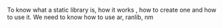 To know what a static library is, how it works , how to create one and how to use it.
We need to know how to use ar, ranlib, nm
